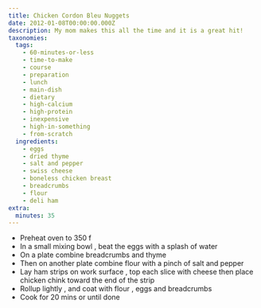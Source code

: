 ```yaml
---
title: Chicken Cordon Bleu Nuggets
date: 2012-01-08T00:00:00.000Z
description: My mom makes this all the time and it is a great hit!
taxonomies:
  tags:
    - 60-minutes-or-less
    - time-to-make
    - course
    - preparation
    - lunch
    - main-dish
    - dietary
    - high-calcium
    - high-protein
    - inexpensive
    - high-in-something
    - from-scratch
  ingredients:
    - eggs
    - dried thyme
    - salt and pepper
    - swiss cheese
    - boneless chicken breast
    - breadcrumbs
    - flour
    - deli ham
extra:
  minutes: 35
---
```

 - Preheat oven to 350 f
 - In a small mixing bowl , beat the eggs with a splash of water
 - On a plate combine breadcrumbs and thyme
 - Then on another plate combine flour with a pinch of salt and pepper
 - Lay ham strips on work surface , top each slice with cheese then place chicken chink toward the end of the strip
 - Rollup lightly , and coat with flour , eggs and breadcrumbs
 - Cook for 20 mins or until done
